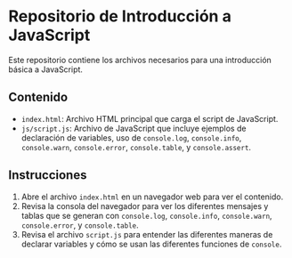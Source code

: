 # Repositorio de Introducción a JavaScript

Este repositorio contiene los archivos necesarios para una introducción básica a JavaScript.

## Contenido

- `index.html`: Archivo HTML principal que carga el script de JavaScript.
- `js/script.js`: Archivo de JavaScript que incluye ejemplos de declaración de variables, uso de `console.log`, `console.info`, `console.warn`, `console.error`, `console.table`, y `console.assert`.

## Instrucciones

1. Abre el archivo `index.html` en un navegador web para ver el contenido.
2. Revisa la consola del navegador para ver los diferentes mensajes y tablas que se generan con `console.log`, `console.info`, `console.warn`, `console.error`, y `console.table`.
3. Revisa el archivo `script.js` para entender las diferentes maneras de declarar variables y cómo se usan las diferentes funciones de `console`.
